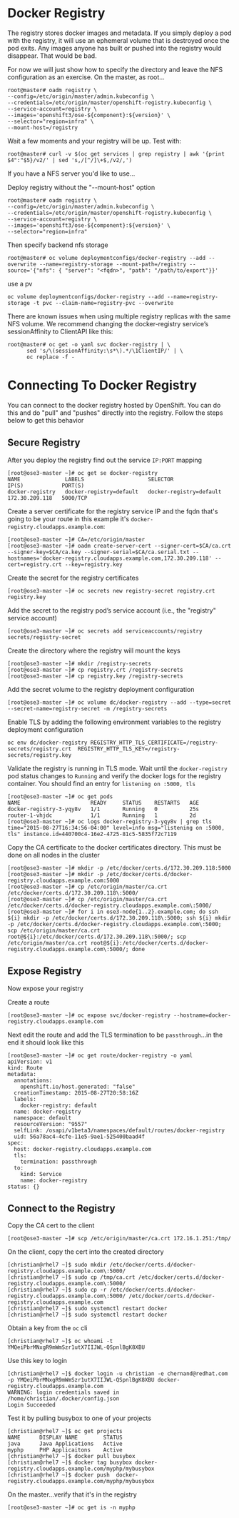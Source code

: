# Docker Registry

The registry stores docker images and metadata. If you simply deploy a pod with the registry, it will use an ephemeral volume that is destroyed once the pod exits. Any images anyone has built or pushed into the registry would disappear. That would be bad.

For now we will just show how to specify the directory and leave the NFS configuration as an exercise. On the master, as root...

```
root@master# oadm registry \
--config=/etc/origin/master/admin.kubeconfig \
--credentials=/etc/origin/master/openshift-registry.kubeconfig \
--service-account=registry \
--images='openshift3/ose-${component}:${version}' \
--selector="region=infra" \ 
--mount-host=/registry
```


Wait a few moments and your registry will be up. Test with:
```
root@master# curl -v $(oc get services | grep registry | awk '{print $4":"$5}/v2/' | sed 's,/[^/]\+$,/v2/,')
```

If you have a NFS server you'd like to use...

Deploy registry without the "--mount-host" option
```
root@master# oadm registry \
--config=/etc/origin/master/admin.kubeconfig \
--credentials=/etc/origin/master/openshift-registry.kubeconfig \
--service-account=registry \
--images='openshift3/ose-${component}:${version}' \
--selector="region=infra" 
```

Then specify backend nfs storage
```
root@master# oc volume deploymentconfigs/docker-registry --add --overwrite --name=registry-storage --mount-path=/registry --source='{"nfs": { "server": "<fqdn>", "path": "/path/to/export"}}'
```

use a pv
```
oc volume deploymentconfigs/docker-registry --add --name=registry-storage -t pvc --claim-name=registry-pvc --overwrite
```

There are known issues when using multiple registry replicas with the same NFS volume. We recommend changing the docker-registry service’s sessionAffinity to ClientAPI like this:
```
root@master# oc get -o yaml svc docker-registry | \
      sed 's/\(sessionAffinity:\s*\).*/\1ClientIP/' | \
      oc replace -f -
```

# Connecting To Docker Registry

You can connect to the docker registry hosted by OpenShift. You can do this and do "pull" and "pushes" directly into the registry. Follow the steps below to get this behavior

## Secure Registry

After you deploy the registry find out the service `IP:PORT` mapping

```
[root@ose3-master ~]# oc get se docker-registry
NAME              LABELS                    SELECTOR                  IP(S)            PORT(S)
docker-registry   docker-registry=default   docker-registry=default   172.30.209.118   5000/TCP
```

Create a server certificate for the registry service IP and the fqdn that's going to be your route in this example it's `docker-registry.cloudapps.example.com`:

```
[root@ose3-master ~]# CA=/etc/origin/master
[root@ose3-master ~]# oadm create-server-cert --signer-cert=$CA/ca.crt --signer-key=$CA/ca.key --signer-serial=$CA/ca.serial.txt --hostnames='docker-registry.cloudapps.example.com,172.30.209.118' --cert=registry.crt --key=registry.key
```

Create the secret for the registry certificates

```
[root@ose3-master ~]# oc secrets new registry-secret registry.crt registry.key
```

Add the secret to the registry pod’s service account (i.e., the "registry" service account)

```
[root@ose3-master ~]# oc secrets add serviceaccounts/registry secrets/registry-secret
```

Create the directory where the registry will mount the keys

```
[root@ose3-master ~]# mkdir /registry-secrets
[root@ose3-master ~]# cp registry.crt /registry-secrets
[root@ose3-master ~]# cp registry.key /registry-secrets
```


Add the secret volume to the registry deployment configuration

```
[root@ose3-master ~]# oc volume dc/docker-registry --add --type=secret --secret-name=registry-secret -m /registry-secrets 
```

Enable TLS by adding the following environment variables to the registry deployment configuration

```
oc env dc/docker-registry REGISTRY_HTTP_TLS_CERTIFICATE=/registry-secrets/registry.crt  REGISTRY_HTTP_TLS_KEY=/registry-secrets/registry.key
```

Validate the registry is running in TLS mode. Wait until the `docker-registry` pod status changes to `Running` and verify the docker logs for the registry container. You should find an entry for `listening on :5000, tls`

```
[root@ose3-master ~]# oc get pods
NAME                      READY     STATUS    RESTARTS   AGE
docker-registry-3-yqy8v   1/1       Running   0          25s
router-1-vhjdc            1/1       Running   1          2d
[root@ose3-master ~]# oc logs docker-registry-3-yqy8v | grep tls
time="2015-08-27T16:34:56-04:00" level=info msg="listening on :5000, tls" instance.id=440700c4-16e2-4725-81c5-5835f72c7119 
```

Copy the CA certificate to the docker certificates directory. This must be done on all nodes in the cluster

```
[root@ose3-master ~]# mkdir -p /etc/docker/certs.d/172.30.209.118:5000
[root@ose3-master ~]# mkdir -p /etc/docker/certs.d/docker-registry.cloudapps.example.com:5000
[root@ose3-master ~]# cp /etc/origin/master/ca.crt /etc/docker/certs.d/172.30.209.118\:5000/
[root@ose3-master ~]# cp /etc/origin/master/ca.crt /etc/docker/certs.d/docker-registry.cloudapps.example.com\:5000/
[root@ose3-master ~]# for i in ose3-node{1..2}.example.com; do ssh ${i} mkdir -p /etc/docker/certs.d/172.30.209.118\:5000; ssh ${i} mkdir -p /etc/docker/certs.d/docker-registry.cloudapps.example.com\:5000; scp /etc/origin/master/ca.crt root@${i}:/etc/docker/certs.d/172.30.209.118\:5000/; scp /etc/origin/master/ca.crt root@${i}:/etc/docker/certs.d/docker-registry.cloudapps.example.com\:5000/; done
```


## Expose Registry

Now expose your registry

Create a route

```
[root@ose3-master ~]# oc expose svc/docker-registry --hostname=docker-registry.cloudapps.example.com
```

Next edit the route and add the TLS termination to be `passthrough`...in the end it should look like this
```
[root@ose3-master ~]# oc get route/docker-registry -o yaml 
apiVersion: v1
kind: Route
metadata:
  annotations:
    openshift.io/host.generated: "false"
  creationTimestamp: 2015-08-27T20:58:16Z
  labels:
    docker-registry: default
  name: docker-registry
  namespace: default
  resourceVersion: "9557"
  selfLink: /osapi/v1beta3/namespaces/default/routes/docker-registry
  uid: 56a78ac4-4cfe-11e5-9ae1-525400baad4f
spec:
  host: docker-registry.cloudapps.example.com
  tls:
    termination: passthrough
  to:
    kind: Service
    name: docker-registry
status: {}
```

## Connect to the Registry

Copy the CA cert to the client

```
[root@ose3-master ~]# scp /etc/origin/master/ca.crt 172.16.1.251:/tmp/
```

On the client, copy the cert into the created directory

```
[christian@rhel7 ~]$ sudo mkdir /etc/docker/certs.d/docker-registry.cloudapps.example.com\:5000/
[christian@rhel7 ~]$ sudo cp /tmp/ca.crt /etc/docker/certs.d/docker-registry.cloudapps.example.com\:5000/
[christian@rhel7 ~]$ sudo cp -r /etc/docker/certs.d/docker-registry.cloudapps.example.com\:5000/ /etc/docker/certs.d/docker-registry.cloudapps.example.com
[christian@rhel7 ~]$ sudo systemctl restart docker
[christian@rhel7 ~]$ sudo systemctl restart docker
```

Obtain a key from the `oc` cli

```
[christian@rhel7 ~]$ oc whoami -t
YMQeiPbrMNxgR9mWmSzr1utX7IIJWL-QSpnlBgK8XBU
```

Use this key to login

```
[christian@rhel7 ~]$ docker login -u christian -e chernand@redhat.com -p YMQeiPbrMNxgR9mWmSzr1utX7IIJWL-QSpnlBgK8XBU docker-registry.cloudapps.example.com
WARNING: login credentials saved in /home/christian/.docker/config.json
Login Succeeded
```

Test it by pulling busybox to one of your projects

```
[christian@rhel7 ~]$ oc get projects
NAME      DISPLAY NAME        STATUS
java      Java Applications   Active
myphp     PHP Applicaitons    Active
[christian@rhel7 ~]$ docker pull busybox
[christian@rhel7 ~]$ docker tag busybox docker-registry.cloudapps.example.com/myphp/mybusybox
[christian@rhel7 ~]$ docker push  docker-registry.cloudapps.example.com/myphp/mybusybox
```

On the master...verify that it's in the registry

```
[root@ose3-master ~]# oc get is -n myphp
```
